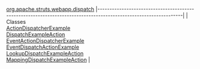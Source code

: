 [org.apache.struts.webapp.dispatch](../../../../../org/apache/struts/webapp/dispatch/package-summary.html.md)
|-----------------------------------------------------------------------------------------------------------------|
| Classes                                                                                                         
  [ActionDispatcherExample](ActionDispatcherExample.html.md "class in org.apache.struts.webapp.dispatch")            
  [DispatchExampleAction](DispatchExampleAction.html.md "class in org.apache.struts.webapp.dispatch")                
  [EventActionDispatcherExample](EventActionDispatcherExample.html.md "class in org.apache.struts.webapp.dispatch")  
  [EventDispatchActionExample](EventDispatchActionExample.html.md "class in org.apache.struts.webapp.dispatch")      
  [LookupDispatchExampleAction](LookupDispatchExampleAction.html.md "class in org.apache.struts.webapp.dispatch")    
  [MappingDispatchExampleAction](MappingDispatchExampleAction.html.md "class in org.apache.struts.webapp.dispatch")  |


